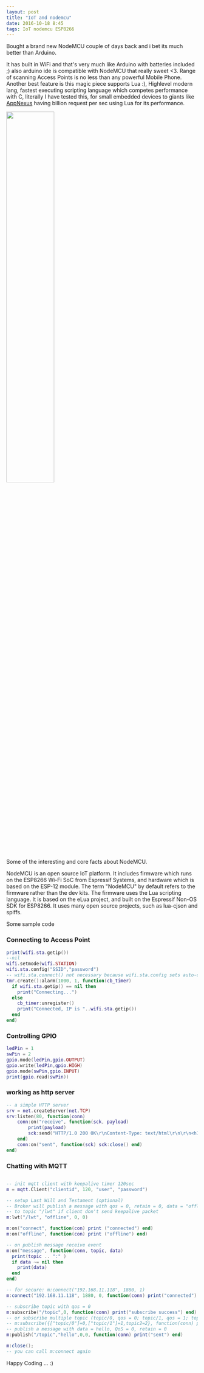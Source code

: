 ```yaml
---
layout: post
title: "IoT and nodemcu"
date: 2016-10-18 8:45
tags: IoT nodemcu ESP8266
---
```


Bought a brand new NodeMCU couple of days back and i bet its much better than Arduino. 

It has built in WiFi and that's very much like Arduino with batteries included ;) also arduino ide is compatible with NodeMCU that really sweet <3. Range of scanning Access Points is no less than any powerful Mobile Phone. Another best feature is this magic piece supports Lua :), Highlevel modern lang, fastest executing scripting language which competes performance with C, literally I have tested this, for small embedded devices to giants like <a href="https://www.nginx.com/case-studies/appnexus-chooses-nginx-plus-to-enhance-its-real-time-bidding-platform/" taarget="_blank" >AppNexus</a> having billion request per sec using Lua for its performance. 

<img width="50%" height="50%" src="{{ site.url }}/images/nodemcu.jpg"/>

Some of the interesting and core facts about NodeMCU.

NodeMCU is an open source IoT platform. It includes firmware which runs on the ESP8266 Wi-Fi SoC from Espressif Systems, and hardware which is based on the ESP-12 module. The term "NodeMCU" by default refers to the firmware rather than the dev kits. The firmware uses the Lua scripting language. It is based on the eLua project, and built on the Espressif Non-OS SDK for ESP8266. It uses many open source projects, such as lua-cjson and spiffs.

Some sample code

### Connecting to Access Point

```Lua
print(wifi.sta.getip())
--nil
wifi.setmode(wifi.STATION)
wifi.sta.config("SSID","password")
-- wifi.sta.connect() not necessary because wifi.sta.config sets auto-connect = true
tmr.create():alarm(1000, 1, function(cb_timer)
  if wifi.sta.getip() == nil then
    print("Connecting...")
  else
    cb_timer:unregister()
    print("Connected, IP is "..wifi.sta.getip())
  end
end)
```


### Controlling GPIO

```Lua
ledPin = 1
swPin = 2
gpio.mode(ledPin,gpio.OUTPUT)
gpio.write(ledPin,gpio.HIGH)
gpio.mode(swPin,gpio.INPUT)
print(gpio.read(swPin))
```


### working as http server 

```Lua
-- a simple HTTP server
srv = net.createServer(net.TCP)
srv:listen(80, function(conn)
    conn:on("receive", function(sck, payload)
        print(payload)
        sck:send("HTTP/1.0 200 OK\r\nContent-Type: text/html\r\n\r\n<h1> Hello, NodeMCU.</h1>")
    end)
    conn:on("sent", function(sck) sck:close() end)
end)
```



### Chatting with MQTT

```Lua

-- init mqtt client with keepalive timer 120sec
m = mqtt.Client("clientid", 120, "user", "password")

-- setup Last Will and Testament (optional)
-- Broker will publish a message with qos = 0, retain = 0, data = "offline"
-- to topic "/lwt" if client don't send keepalive packet
m:lwt("/lwt", "offline", 0, 0)

m:on("connect", function(con) print ("connected") end)
m:on("offline", function(con) print ("offline") end)

-- on publish message receive event
m:on("message", function(conn, topic, data)
  print(topic .. ":" )
  if data ~= nil then
    print(data)
  end
end)

-- for secure: m:connect("192.168.11.118", 1880, 1)
m:connect("192.168.11.118", 1880, 0, function(conn) print("connected") end)

-- subscribe topic with qos = 0
m:subscribe("/topic",0, function(conn) print("subscribe success") end)
-- or subscribe multiple topic (topic/0, qos = 0; topic/1, qos = 1; topic2 , qos = 2)
-- m:subscribe({["topic/0"]=0,["topic/1"]=1,topic2=2}, function(conn) print("subscribe success") end)
-- publish a message with data = hello, QoS = 0, retain = 0
m:publish("/topic","hello",0,0, function(conn) print("sent") end)

m:close();
-- you can call m:connect again

```


Happy Coding ... :)
